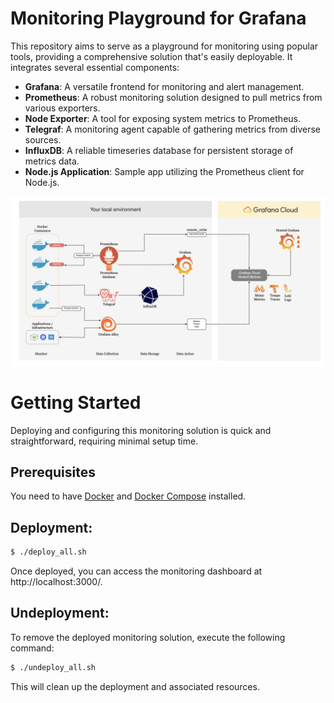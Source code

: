 # Monitoring Playground for Grafana

This repository aims to serve as a playground for monitoring using popular tools, providing a comprehensive solution that's easily deployable. It integrates several essential components:

- **Grafana**: A versatile frontend for monitoring and alert management.
- **Prometheus**: A robust monitoring solution designed to pull metrics from various exporters.
- **Node Exporter**: A tool for exposing system metrics to Prometheus.
- **Telegraf**: A monitoring agent capable of gathering metrics from diverse sources.
- **InfluxDB**: A reliable timeseries database for persistent storage of metrics data.
- **Node.js Application**: Sample app utilizing the Prometheus client for Node.js.

![alt text](image.png)

# Getting Started

Deploying and configuring this monitoring solution is quick and straightforward, requiring minimal setup time.

## Prerequisites

You need to have [Docker](https://www.docker.com/get-started) and [Docker Compose](https://docs.docker.com/compose/install/) installed.

## Deployment:

```bash
$ ./deploy_all.sh
```

Once deployed, you can access the monitoring dashboard at http://localhost:3000/.

## Undeployment:

To remove the deployed monitoring solution, execute the following command:

```bash
$ ./undeploy_all.sh
```

This will clean up the deployment and associated resources.
